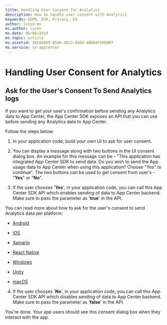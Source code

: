 ```yaml
---
title: Handling User Consent for Analytics
description: How to handle user consent with Analytics
keywords: GDPR, DSR, Privacy, EU
author: lucen-ms
ms.author: lucen
ms.date: 06/06/2019 
ms.topic: article 
ms.assetid: 26C66069-05D6-4EC2-84DD-AB86AF50EB97
ms.service: vs-appcenter
---
```


# Handling User Consent for Analytics
## Ask for the User's Consent To Send Analytics logs
If you want to get your user's confirmation before sending any Analytics data to App Center, the App Center SDK exposes an API that you can use before sending any Analytics data to App Center.

Follow the steps below:
1. In your application code, build your own UI to ask for user consent.

2. You can display a message along with two buttons in the UI consent dialog box. An example for this message can be - "This application has integrated App Center SDK to send data. Do you wish to send the App usage data to App Center when using this application? Choose "Yes" to continue". The two buttons can be used to get consent from user's - "**Yes**" or "**No**". 

3. If the user chooses '**Yes**', in your application code, you can call this App Center SDK API which enables sending of data to App Center backend. Make sure to pass the parameter as '**true**' in the API.

You can read more about how to ask for the user's consent to send Analytics data per platform:
  
- [Android](https://docs.microsoft.com/appcenter/sdk/analytics/android#enable-or-disable-app-center-analytics-at-runtime)
- [iOS](https://docs.microsoft.com/appcenter/sdk/analytics/ios#enable-or-disable-app-center-analytics-at-runtime)

- [Xamarin](https://docs.microsoft.com/appcenter/sdk/analytics/xamarin#enable-or-disable-app-center-analytics-at-runtime)

- [React Native](https://docs.microsoft.com/appcenter/sdk/analytics/react-native#enable-or-disable-app-center-analytics-at-runtime)

- [Windows](https://docs.microsoft.com/appcenter/sdk/analytics/windows#enable-or-disable-app-center-analytics-at-runtime)

- [Unity](https://docs.microsoft.com/appcenter/sdk/analytics/unity#enable-or-disable-app-center-analytics-at-runtime)

- [macOS](https://docs.microsoft.com/appcenter/sdk/analytics/macos#enable-or-disable-app-center-analytics-at-runtime)
    
4. If the user chooses '**No**', in your application code, you can call this App Center SDK API which disables sending of data to App Center backend. Make sure to pass the parameter as '**false**' in the API.


You're done. Your app users should see this consent dialog box when they interact with the app. 

